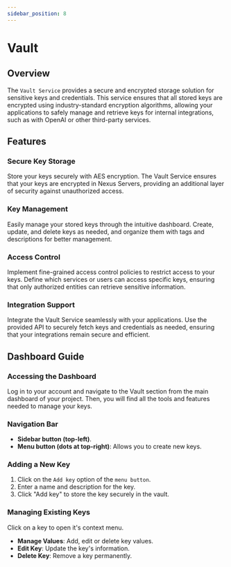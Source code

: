 ```yaml
---
sidebar_position: 8
---
```


# Vault

## Overview

The `Vault Service` provides a secure and encrypted storage solution for sensitive keys and credentials. This service ensures that all stored keys are encrypted using industry-standard encryption algorithms, allowing your applications to safely manage and retrieve keys for internal integrations, such as with OpenAI or other third-party services.

## Features

### Secure Key Storage
Store your keys securely with AES encryption. The Vault Service ensures that your keys are encrypted in Nexus Servers, providing an additional layer of security against unauthorized access.

### Key Management
Easily manage your stored keys through the intuitive dashboard. Create, update, and delete keys as needed, and organize them with tags and descriptions for better management.

### Access Control
Implement fine-grained access control policies to restrict access to your keys. Define which services or users can access specific keys, ensuring that only authorized entities can retrieve sensitive information.

### Integration Support
Integrate the Vault Service seamlessly with your applications. Use the provided API to securely fetch keys and credentials as needed, ensuring that your integrations remain secure and efficient.

## Dashboard Guide

### Accessing the Dashboard
Log in to your account and navigate to the Vault section from the main dashboard of your project. Then, you will find all the tools and features needed to manage your keys.

### Navigation Bar
* __Sidebar button (top-left)__.
* __Menu button (dots at top-right)__: Allows you to create new keys.

### Adding a New Key
1. Click on the `Add key` option of the `menu button`.
2. Enter a name and description for the key.
3. Click "Add key" to store the key securely in the vault.

### Managing Existing Keys
Click on a key to open it's context menu.
- **Manage Values**: Add, edit or delete key values.
- **Edit Key**: Update the key's information.
- **Delete Key**: Remove a key permanently.
